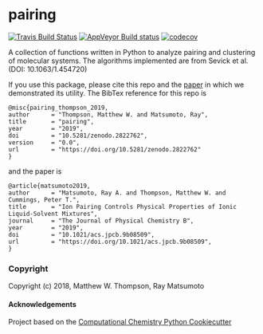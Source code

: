 pairing
==============================
[//]: # (Badges)
[![Travis Build Status](https://travis-ci.org/mattwthompson/pairing.png)](https://travis-ci.org/mattwthompson/pairing)
[![AppVeyor Build status](https://ci.appveyor.com/api/projects/status/4bskoqtinosvgbch?svg=true)](https://ci.appveyor.com/project/mattwthompson/pairing/branch/master)
[![codecov](https://codecov.io/gh/mattwthompson/pairing/branch/master/graph/badge.svg)](https://codecov.io/gh/mattwthompson/pairing/branch/master)

A collection of functions written in Python to analyze pairing and clustering of molecular systems.  The algorithms implemented are from Sevick et al. (DOI: 10.1063/1.454720)

If you use this package, please cite this repo and the [paper](https://doi.org/10.1021/acs.jpcb.9b08509) in which we demonstrated its utility.  The
BibTex reference for this repo is
```
@misc{pairing_thompson_2019,
author      = "Thompson, Matthew W. and Matsumoto, Ray",
title       = "pairing",
year        = "2019",
doi         = "10.5281/zenodo.2822762",
version     = "0.0",
url         = "https://doi.org/10.5281/zenodo.2822762"
}
```

and the paper is
```
@article{matsumoto2019,
author      = "Matsumoto, Ray A. and Thompson, Matthew W. and Cummings, Peter T.",
title       = "Ion Pairing Controls Physical Properties of Ionic Liquid-Solvent Mixtures",
journal     = "The Journal of Physical Chemistry B",
year        = "2019",
doi         = "10.1021/acs.jpcb.9b08509",
url         = "https://doi.org/10.1021/acs.jpcb.9b08509",
}
```
### Copyright

Copyright (c) 2018, Matthew W. Thompson, Ray Matsumoto


#### Acknowledgements
 
Project based on the 
[Computational Chemistry Python Cookiecutter](https://github.com/choderalab/cookiecutter-python-comp-chem)
